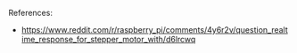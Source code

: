 References:

* https://www.reddit.com/r/raspberry_pi/comments/4y6r2v/question_realtime_response_for_stepper_motor_with/d6lrcwq